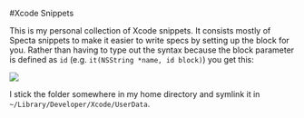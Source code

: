 #Xcode Snippets

This is my personal collection of Xcode snippets. It consists mostly of Specta snippets to make it easier to write specs by setting up the block for you. Rather than having to type out the syntax because the block parameter is defined as `id` (e.g. `it(NSString *name, id block)`) you get this:

![](https://cloud.githubusercontent.com/assets/1057077/3681403/3a0b5260-12ba-11e4-8126-7e1f10a972b0.png)

I stick the folder somewhere in my home directory and symlink it in `~/Library/Developer/Xcode/UserData`.
